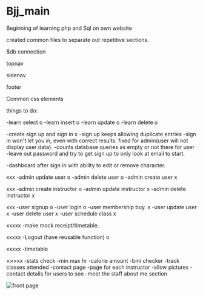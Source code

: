 # Bjj_main

Beginning of learning php and Sql on own website

created common files to separate out repetitive sections.

$db connection

topnav

sidenav

footer 

Common css elements

things to do:

-learn select o
-learn insert o
-learn update o
-learn delete o

-create sign up and sign in x
 -sign up keeps allowing duplicate entries
 -sign in won't let you in, even with correct results. fixed for admin(user will not display user data).
 -counts database queries as empty or not there for user
 -leave out password and try to get sign up to only look at email to start.

-dashboard after sign in with ability to edit or remove character. 

xxx
-admin update user o
-admin delete user o
-admin create user x


xxx
-admin create instructor o
-admin update instructor x
-admin delete instructor x

xxx
-user signup o
-user login o
-user membership buy. x
-user update user x
-user delete user x
-user schedule class x

xxxxx
-make mock receipt/timetable.

xxxxx
-Logout (have reusable function) o

xxxxx
-timetable 

×××xx
-stats check
-min max hr
-calorie amount
-bmi checker
-track classes attended
-contact page
-page for each instructor
  -allow pictures 
  -contact details for users to see
  -meet the staff about me section


![front page](https://user-images.githubusercontent.com/72698786/153197398-f840b20b-6f5c-4fd2-b525-e494f40fe081.JPG)


